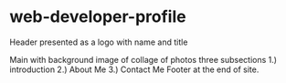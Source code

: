 # web-developer-profile

Header presented as a logo with name and title

Main with background image of collage of photos
three subsections 
  1.) introduction
  2.) About Me
  3.) Contact Me
Footer at the end of site.
